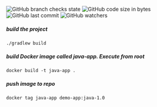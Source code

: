 ![GitHub branch checks state](https://img.shields.io/github/checks-status/akhilmovva/github-actions-gradle/master) ![GitHub code size in bytes](https://img.shields.io/github/languages/code-size/akhilmovva/github-actions-gradle) ![GitHub last commit](https://img.shields.io/github/last-commit/akhilmovva/github-actions-gradle) ![GitHub watchers](https://img.shields.io/github/watchers/akhilmovva/github-actions-gradle?style=social)


##### build the project

    ./gradlew build

##### build Docker image called java-app. Execute from root

    docker build -t java-app .
    
##### push image to repo 

    docker tag java-app demo-app:java-1.0
    
